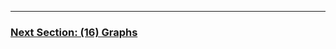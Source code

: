 


---

### [Next Section: (16) Graphs](https://github.com/MarkShinozaki/CPTS223-AdvancedDataStructuresInCpp/tree/Lecture-Slides/(16)%20Graphs)
